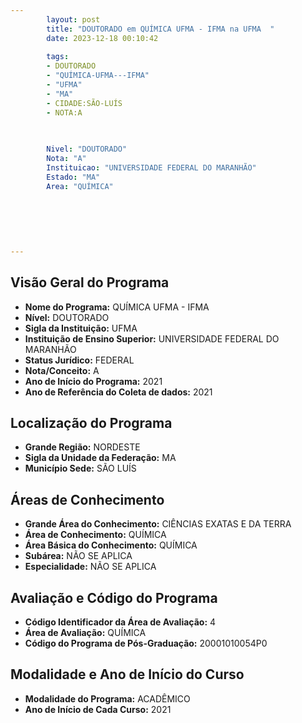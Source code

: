 ```yaml
---
        layout: post
        title: "DOUTORADO em QUÍMICA UFMA - IFMA na UFMA  "
        date: 2023-12-18 00:10:42
     
        tags:
        - DOUTORADO
        - "QUÍMICA-UFMA---IFMA"
        - "UFMA"
        - "MA"
        - CIDADE:SÃO-LUÍS
        - NOTA:A
        
       

        Nivel: "DOUTORADO"
        Nota: "A"
        Instituicao: "UNIVERSIDADE FEDERAL DO MARANHÃO"
        Estado: "MA"
        Area: "QUÍMICA"
        
        
        
        
        
        
---
```

## Visão Geral do Programa
- **Nome do Programa:** QUÍMICA UFMA - IFMA
- **Nível:** DOUTORADO
- **Sigla da Instituição:** UFMA
- **Instituição de Ensino Superior:** UNIVERSIDADE FEDERAL DO MARANHÃO
- **Status Jurídico:** FEDERAL
- **Nota/Conceito:** A
- **Ano de Início do Programa:** 2021
- **Ano de Referência do Coleta de dados:** 2021

## Localização do Programa
- **Grande Região:** NORDESTE
- **Sigla da Unidade da Federação:** MA
- **Município Sede:** SÃO LUÍS

## Áreas de Conhecimento
- **Grande Área do Conhecimento:** CIÊNCIAS EXATAS E DA TERRA
- **Área de Conhecimento:** QUÍMICA
- **Área Básica do Conhecimento:** QUÍMICA
- **Subárea:** NÃO SE APLICA
- **Especialidade:** NÃO SE APLICA

## Avaliação e Código do Programa
- **Código Identificador da Área de Avaliação:** 4
- **Área de Avaliação:** QUÍMICA
- **Código do Programa de Pós-Graduação:** 20001010054P0


## Modalidade e Ano de Início do Curso
- **Modalidade do Programa:** ACADÊMICO
- **Ano de Início de Cada Curso:** 2021
